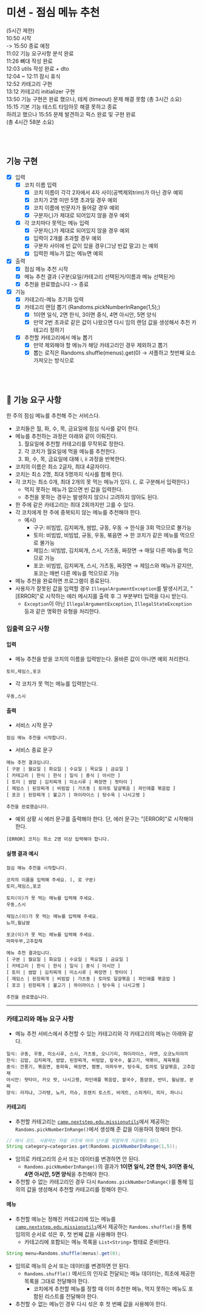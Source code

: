 # 미션 - 점심 메뉴 추천

(5시간 제한) <br>
10:50 시작 <br>
-> 15:50 종료 예정 <br>
11:02 기능 요구사항 분석 완료 <br>
11:26 뼈대 작성 완료 <br>
12:03 utils 작성 완료 + dto <br>
12:04 ~ 12:11 잠시 휴식 <br>
12:52 카테고리 구현 <br>
13:12 카테고리 initializer 구현 <br>
13:50 기능 구현은 완료 했으나, 테케 (timeout) 문제 해결 못함 (총 3시간 소요) <br>
15:15 기본 기능 테스트 타임아웃 해결 못하고 종료<br>
하려고 했으나 15:55 문제 발견하고 픽스 완료 및 구현 완료 <br>
(총 4시간 58분 소요) <br>

<br><br>

## 기능 구현

- [X] 입력
    - [X] 코치 이름 입력
        - [X] 코치 이름이 각각 2자에서 4자 사이(공백제외trim)가 아닌 경우 예외
        - [X] 코치가 2명 미만 5명 초과일 경우 예외
        - [X] 코치 이름에 빈문자가 들어갈 경우 예외
        - [X] 구분자(,)가 제대로 되어있지 않을 경우 예외
    - [X] 각 코치마다 못먹는 메뉴 입력
        - [X] 구분자(,)가 제대로 되어있지 않을 경우 예외
        - [X] 입력이 2개를 초과할 경우 예외
        - [X] 구분자 사이에 빈 값이 있을 경우(그냥 빈값 말고) 는 예외
        - [X] 입력한 메뉴가 없는 메뉴면 예외
- [X] 출력
    - [X] 점심 메뉴 추천 시작
    - [X] 메뉴 추천 결과 (구분(요일/카테고리 선택된거/이름과 메뉴 선택된거)
    - [X] 추천을 완료했습니다 -> 종료
- [X] 기능
    - [X] 카테고리-메뉴 초기화 입력
    - [X] 카테고리 랜덤 뽑기 (Randoms.pickNumberInRange(1,5);)
        - [X] 1이면 일식, 2면 한식, 3이면 중식, 4면 아시안, 5면 양식
        - [X] 만약 2번 초과로 같은 값이 나왔으면 다시 임의 랜덤 값을 생성해서 추천 카테고리 정하기
    - [X] 추천할 카테고리에서 메뉴 뽑기
        - [X] 만약 제외해야 할 메뉴가 해당 카테고리인 경우 제외하고 뽑기
        - [X] 뽑는 로직은 Randoms.shuffle(menus).get(0) -> 셔플하고 첫번째 요소 가져오는 방식으로

<br><br>

## 🚀 기능 요구 사항

한 주의 점심 메뉴를 추천해 주는 서비스다.

- 코치들은 월, 화, 수, 목, 금요일에 점심 식사를 같이 한다.
- 메뉴를 추천하는 과정은 아래와 같이 이뤄진다.
    1. 월요일에 추천할 카테고리를 무작위로 정한다.
    2. 각 코치가 월요일에 먹을 메뉴를 추천한다.
    3. 화, 수, 목, 금요일에 대해 i, ii 과정을 반복한다.
- 코치의 이름은 최소 2글자, 최대 4글자이다.
- 코치는 최소 2명, 최대 5명까지 식사를 함께 한다.
- 각 코치는 최소 0개, 최대 2개의 못 먹는 메뉴가 있다. (`,` 로 구분해서 입력한다.)
    - 먹지 못하는 메뉴가 없으면 빈 값을 입력한다.
    - 추천을 못하는 경우는 발생하지 않으니 고려하지 않아도 된다.
- 한 주에 같은 카테고리는 최대 2회까지만 고를 수 있다.
- 각 코치에게 한 주에 중복되지 않는 메뉴를 추천해야 한다.
    - 예시)
        - 구구: 비빔밥, 김치찌개, 쌈밥, 규동, 우동 → 한식을 3회 먹으므로 불가능
        - 토미: 비빔밥, 비빔밥, 규동, 우동, 볶음면 → 한 코치가 같은 메뉴를 먹으므로 불가능
        - 제임스: 비빔밥, 김치찌개, 스시, 가츠동, 짜장면 → 매일 다른 메뉴를 먹으므로 가능
        - 포코: 비빔밥, 김치찌개, 스시, 가츠동, 짜장면 → 제임스와 메뉴가 같지만, 포코는 매번 다른 메뉴를 먹으므로 가능
- 메뉴 추천을 완료하면 프로그램이 종료된다.
- 사용자가 잘못된 값을 입력할 경우 `IllegalArgumentException`를 발생시키고, "[ERROR]"로 시작하는 에러 메시지를 출력 후 그 부분부터 입력을 다시
  받는다.
    - `Exception`이 아닌 `IllegalArgumentException`, `IllegalStateException` 등과 같은 명확한 유형을 처리한다.

### 입출력 요구 사항

#### 입력

- 메뉴 추천을 받을 코치의 이름을 입력받는다. 올바른 값이 아니면 예외 처리한다.

```
토미,제임스,포코
```

- 각 코치가 못 먹는 메뉴를 입력받는다.

```
우동,스시
```

#### 출력

- 서비스 시작 문구

```
점심 메뉴 추천을 시작합니다.
```

- 서비스 종료 문구

```
메뉴 추천 결과입니다.
[ 구분 | 월요일 | 화요일 | 수요일 | 목요일 | 금요일 ]
[ 카테고리 | 한식 | 한식 | 일식 | 중식 | 아시안 ]
[ 토미 | 쌈밥 | 김치찌개 | 미소시루 | 짜장면 | 팟타이 ]
[ 제임스 | 된장찌개 | 비빔밥 | 가츠동 | 토마토 달걀볶음 | 파인애플 볶음밥 ]
[ 포코 | 된장찌개 | 불고기 | 하이라이스 | 탕수육 | 나시고렝 ]

추천을 완료했습니다.
```

- 예외 상황 시 에러 문구를 출력해야 한다. 단, 에러 문구는 "[ERROR]"로 시작해야 한다.

```
[ERROR] 코치는 최소 2명 이상 입력해야 합니다.
```

#### 실행 결과 예시

```
점심 메뉴 추천을 시작합니다.

코치의 이름을 입력해 주세요. (, 로 구분)
토미,제임스,포코

토미(이)가 못 먹는 메뉴를 입력해 주세요.
우동,스시

제임스(이)가 못 먹는 메뉴를 입력해 주세요.
뇨끼,월남쌈

포코(이)가 못 먹는 메뉴를 입력해 주세요.
마파두부,고추잡채

메뉴 추천 결과입니다.
[ 구분 | 월요일 | 화요일 | 수요일 | 목요일 | 금요일 ]
[ 카테고리 | 한식 | 한식 | 일식 | 중식 | 아시안 ]
[ 토미 | 쌈밥 | 김치찌개 | 미소시루 | 짜장면 | 팟타이 ]
[ 제임스 | 된장찌개 | 비빔밥 | 가츠동 | 토마토 달걀볶음 | 파인애플 볶음밥 ]
[ 포코 | 된장찌개 | 불고기 | 하이라이스 | 탕수육 | 나시고렝 ]

추천을 완료했습니다.
```

---

### 카테고리와 메뉴 요구 사항

- 메뉴 추천 서비스에서 추천할 수 있는 카테고리와 각 카테고리의 메뉴는 아래와 같다.

```
일식: 규동, 우동, 미소시루, 스시, 가츠동, 오니기리, 하이라이스, 라멘, 오코노미야끼
한식: 김밥, 김치찌개, 쌈밥, 된장찌개, 비빔밥, 칼국수, 불고기, 떡볶이, 제육볶음
중식: 깐풍기, 볶음면, 동파육, 짜장면, 짬뽕, 마파두부, 탕수육, 토마토 달걀볶음, 고추잡채
아시안: 팟타이, 카오 팟, 나시고렝, 파인애플 볶음밥, 쌀국수, 똠얌꿍, 반미, 월남쌈, 분짜
양식: 라자냐, 그라탱, 뇨끼, 끼슈, 프렌치 토스트, 바게트, 스파게티, 피자, 파니니
```

#### 카테고리

- 추천할
  카테고리는 [`camp.nextstep.edu.missionutils`](https://github.com/woowacourse-projects/mission-utils)에서
  제공하는 `Randoms.pickNumberInRange()`에서 생성해 준 값을 이용하여 정해야 한다.

```java
// 예시 코드. 사용하는 자료 구조에 따라 난수를 적절하게 가공해도 된다.
String category=categories.get(Randoms.pickNumberInRange(1,5));
```

- 임의로 카테고리의 순서 또는 데이터를 변경하면 안 된다.
    - `Randoms.pickNumberInRange()`의 결과가 **1이면 일식, 2면 한식, 3이면 중식, 4면 아시안, 5면 양식**을 추천해야 한다.
- 추천할 수 없는 카테고리인 경우 다시 `Randoms.pickNumberInRange()`를 통해 임의의 값을 생성해서 추천할 카테고리를 정해야 한다.

#### 메뉴

- 추천할 메뉴는 정해진 카테고리에 있는
  메뉴를 [`camp.nextstep.edu.missionutils`](https://github.com/woowacourse-projects/mission-utils)에서
  제공하는 `Randoms.shuffle()`을 통해 임의의 순서로 섞은 후, 첫 번째 값을 사용해야 한다.
    - 카테고리에 포함되는 메뉴 목록을 `List<String>` 형태로 준비한다.

```java
String menu=Randoms.shuffle(menus).get(0);
```

- 임의로 메뉴의 순서 또는 데이터를 변경하면 안 된다.
    - `Randoms.shuffle()` 메서드의 인자로 전달되는 메뉴 데이터는, 최초에 제공한 목록을 그대로 전달해야 한다.
        - 코치에게 추천할 메뉴를 정할 때 이미 추천한 메뉴, 먹지 못하는 메뉴도 포함된 리스트를 전달해야 한다.
- 추천할 수 없는 메뉴인 경우 다시 섞은 후 첫 번째 값을 사용해야 한다.
